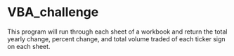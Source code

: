 # VBA_challenge

This program will run through each sheet of a workbook and return the total yearly change,
percent change, and total volume traded of each ticker sign on each sheet.
